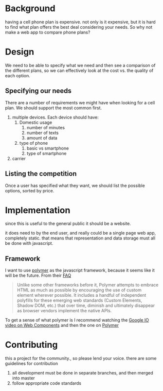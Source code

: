 
# Background
having a cell phone plan is expensive. not only is it expensive, but
it is hard to find what plan offers the best deal considering your
needs. So why not make a web app to compare phone plans?

# Design
We need to be able to specify what we need and then see a comparison
of the different plans, so we can effectively look at the cost vs.
the quality of each option.

## Specifying our needs
There are a number of requirements we might have when looking for a cell
plan. We should support the most common first.

1. multiple devices. Each device should have:
   1. Domestic usage
      1. number of minutes
      2. number of texts
      3. amount of data
   2. type of phone
      1. basic vs smartphone
      2. type of smartphone
2. carrier


## Listing the competition
Once a user has specified what they want, we should list the possible
options, sorted by price.


# Implementation
since this is useful to the general public it should be a website.

it does need to by the end user, and really could be a single page
web app, completely static. that means that representation and data
storage must all be done with javascript.

## Framework
I want to use [polymer](http://www.polymer-project.org/) as the
javascript framework, because it seems like it will be the future. From
their [FAQ](http://www.polymer-project.org/faq.html#why)

> Unlike some other frameworks before it, Polymer attempts to embrace
  HTML as much as possible by encouraging the use of custom element
  wherever possible. It includes a handful of independent polyfills
  for these emerging web standards (Custom Elements, Shadow DOM, etc.)
  that over time, diminish and ultimately disappear as browser vendors
  implement the native APIs.

To get a sense of what polymer is I recommend watching the [Google IO
video on Web Components](http://www.youtube.com/watch?v=fqULJBBEVQE)
and then the one on [Polymer](https://www.youtube.com/watch?v=0g0oOOT86NY)


# Contributing
this a project for the community., so please lend your voice.
there are some guidelines for contribution

1. all development must be done in separate branches, and then merged
   into master
2. follow appropriate code standards
